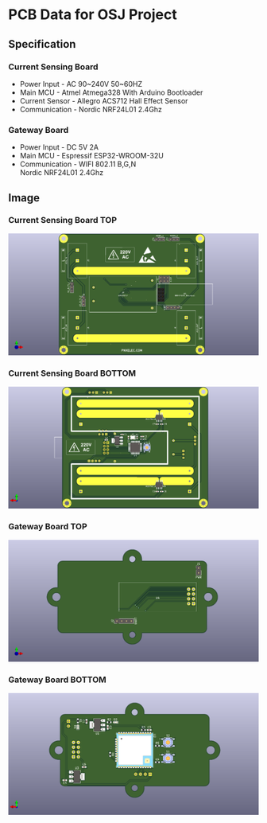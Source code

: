 # PCB Data for OSJ Project
## Specification
### Current Sensing Board
* Power Input - AC 90&#126;240V 50&#126;60HZ
* Main MCU - Atmel Atmega328 With Arduino Bootloader
* Current Sensor - Allegro ACS712 Hall Effect Sensor
* Communication - Nordic NRF24L01 2.4Ghz
### Gateway Board
* Power Input - DC 5V 2A
* Main MCU - Espressif ESP32-WROOM-32U
* Communication - WIFI 802.11 B,G,N   
                  Nordic NRF24L01 2.4Ghz
## Image
### Current Sensing Board TOP
![initial](https://github.com/Open-source-Setakki-Judgement-system/PCB/blob/main/Image/ac_current_v1_top.png?raw=true)
### Current Sensing Board BOTTOM
![initial](https://github.com/Open-source-Setakki-Judgement-system/PCB/blob/main/Image/ac_current_v1_bottom.png?raw=true)
### Gateway Board TOP
![initial](https://github.com/Open-source-Setakki-Judgement-system/PCB/blob/main/Image/gateway_top.png?raw=true)
### Gateway Board BOTTOM
![initial](https://github.com/Open-source-Setakki-Judgement-system/PCB/blob/main/Image/gateway_bottom.png?raw=true)
